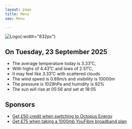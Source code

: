 ```yaml
---
layout: page
title: Menu
seo: Menu

---
```


![Logo](/images/logo.jpg){:width="832px"}

<!-- weather_marker starts -->
## On Tuesday, 23 September 2025

- The average temperature today is 3.33˚C,
- With highs of 4.43˚C and lows of 2.51˚C,
- It may feel like 3.33˚C with scattered clouds
- The wind speed is 0.89m/s and visibility is 10000m
- The pressure is 1029hPa and humidity is 92%
- The sun will rise at 05:56 and set at 18:05

<!-- weather_marker ends -->

## Sponsors

- [Get £50 credit when switching to Octopus Energy](https://bit.ly/3oD1nnS)
- [Get £75 when taking a 1000mb YouFibre broadband plan](https://aklam.io/91zWhU?)
